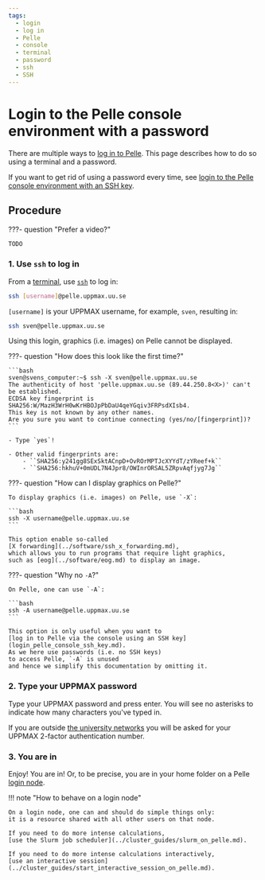 ```yaml
---
tags:
  - login
  - log in
  - Pelle
  - console
  - terminal
  - password
  - ssh
  - SSH
---
```


# Login to the Pelle console environment with a password

There are multiple ways to [log in to Pelle](login_pelle.md).
This page describes how to do so using a terminal and a password.

If you want to get rid of using a password every time,
see [login to the Pelle console environment with an SSH key](login_pelle_console_ssh_key.md).

## Procedure

???- question "Prefer a video?"

    TODO

### 1. Use `ssh` to log in

From a [terminal](../software/terminal.md), use [`ssh`](../software/ssh.md) to log in:

```bash
ssh [username]@pelle.uppmax.uu.se
```

`[username]` is your UPPMAX username, for example, `sven`,
resulting in:

```bash
ssh sven@pelle.uppmax.uu.se
```

Using this login, graphics (i.e. images) on Pelle cannot be displayed.

???- question "How does this look like the first time?"

    ```bash
    sven@svens_computer:~$ ssh -X sven@pelle.uppmax.uu.se
    The authenticity of host 'pelle.uppmax.uu.se (89.44.250.8<X>)' can't be established.
    ECDSA key fingerprint is SHA256:W/MazH3WrH0wKrHBOJpPbDaU4qeYGqiv3FRPsdXIsb4.
    This key is not known by any other names.
    Are you sure you want to continue connecting (yes/no/[fingerprint])?
    ```

    - Type `yes`!

    - Other valid fingerprints are:
        - ``SHA256:y241gg8SExSktACnpD+OvROrMPTJcXYYdT/zYReef+k``
        - ``SHA256:hkhuV+0mUDL7N4Jpr8/OWInrORSAL5ZRpvAqfjyg7Jg``


???- question "How can I display graphics on Pelle?"

    To display graphics (i.e. images) on Pelle, use `-X`:

    ```bash
    ssh -X username@pelle.uppmax.uu.se
    ```

    This option enable so-called
    [X forwarding](../software/ssh_x_forwarding.md),
    which allows you to run programs that require light graphics,
    such as [eog](../software/eog.md) to display an image.

???- question "Why no `-A`?"

    On Pelle, one can use `-A`:

    ```bash
    ssh -A username@pelle.uppmax.uu.se
    ```

    This option is only useful when you want to
    [log in to Pelle via the console using an SSH key](login_pelle_console_ssh_key.md).
    As we here use passwords (i.e. no SSH keys)
    to access Pelle, `-A` is unused
    and hence we simplify this documentation by omitting it.

### 2. Type your UPPMAX password

Type your UPPMAX password and press enter.
You will see no asterisks to indicate how many
characters you've typed in.

If you are outside
[the university networks](../getting_started/get_inside_sunet.md)
you will be asked for your UPPMAX 2-factor authentication number.

### 3. You are in

Enjoy! You are in! Or, to be precise,
you are in your home folder on a Pelle [login node](../cluster_guides/login_node.md).

!!! note "How to behave on a login node"

    On a login node, one can and should do simple things only:
    it is a resource shared with all other users on that node.

    If you need to do more intense calculations,
    [use the Slurm job scheduler](../cluster_guides/slurm_on_pelle.md).

    If you need to do more intense calculations interactively,
    [use an interactive session](../cluster_guides/start_interactive_session_on_pelle.md).

